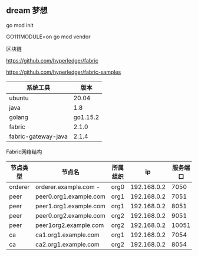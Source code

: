 
## dream 梦想

go mod init

GO111MODULE=on go mod vendor

区块链

https://github.com/hyperledger/fabric

https://github.com/hyperledger/fabric-samples

|  **系统工具** | **版本**     | 
| -------------|-------------|
| ubuntu       |20.04        | 
| java         |1.8          | 
| golang       |go1.15.2     |
| fabric       |2.1.0        |
| fabric-gateway-java |2.1.4 |


Fabric网络结构

|  **节点类型** | **节点名**      |  **所属组织** | **ip**     |  **服务端口** | 
| -------------|-------------| -------------|-------------| -------------|
| orderer	   |orderer.example.com	-	|org0   |192.168.0.2	|7050
| peer	       |peer0.org1.example.com	|org1	|192.168.0.2	|7051
| peer	       |peer1.org1.example.com	|org1	|192.168.0.2	|8051
| peer	       |peer0.org2.example.com	|org2	|192.168.0.2	|9051
| peer	       |peer1org2.example.com	|org2	|192.168.0.2	|10051
| ca	       |ca1.org1.example.com	|org1	|192.168.0.2	|7054
| ca	       |ca2.org1.example.com	|org2	|192.168.0.2	|8054